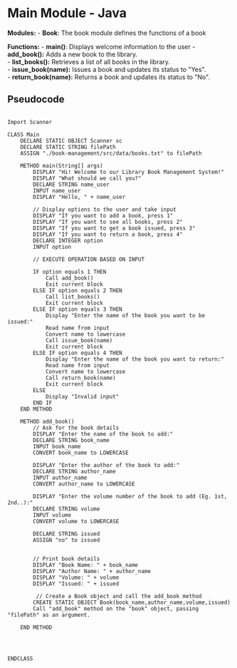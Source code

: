 # Main Module - Java

**Modules:**
    - **Book**: The book module defines the functions of a book

**Functions:**
    - **main()**: Displays welcome information to the user
    - **add_book():** Adds a new book to the library.\
    - **list_books():** Retrieves a list of all books in the library.\
    - **issue_book(name):** Issues a book and updates its status to "Yes".\
    - **return_book(name):** Returns a book and updates its status to "No".


## Pseudocode

```pseudo

Import Scanner

CLASS Main
    DECLARE STATIC OBJECT Scanner sc
    DECLARE STATIC STRING filePath
    ASSIGN "./book-management/src/data/books.txt" to filePath

    METHOD main(String[] args)
        DISPLAY "Hi! Welcome to our Library Book Management System!"
        DISPLAY "What should we call you?"
        DECLARE STRING name_user
        INPUT name_user
        DISPLAY "Hello, " + name_user

        // Display options to the user and take input
        DISPLAY "If you want to add a book, press 1"
        DISPLAY "If you want to see all books, press 2"
        DISPLAY "If you want to get a book issued, press 3"
        DISPLAY "If you want to return a book, press 4"
        DECLARE INTEGER option
        INPUT option

        // EXECUTE OPERATION BASED ON INPUT

        IF option equals 1 THEN
            Call add_book()
            Exit current block
        ELSE IF option equals 2 THEN
            Call list_books()
            Exit current block
        ELSE IF option equals 3 THEN
            Display "Enter the name of the book you want to be issued:"
            Read name from input
            Convert name to lowercase
            Call issue_book(name)
            Exit current block
        ELSE IF option equals 4 THEN
            Display "Enter the name of the book you want to return:"
            Read name from input
            Convert name to lowercase
            Call return_book(name)
            Exit current block
        ELSE
            Display "Invalid input"
        END IF
    END METHOD

    METHOD add_book()
        // Ask for the book details
        DISPLAY "Enter the name of the book to add:"
        DECLARE STRING book_name
        INPUT book_name
        CONVERT book_name to LOWERCASE
        
        DISPLAY "Enter the author of the book to add:"
        DECLARE STRING author_name
        INPUT author_name
        CONVERT author_name to LOWERCASE
        
        DISPLAY "Enter the volume number of the book to add (Eg. 1st, 2nd..):"
        DECLARE STRING volume
        INPUT volume
        CONVERT volume to LOWERCASE
        
        DECLARE STRING issued
        ASSIGN "no" to issued
        

        // Print book details
        DISPLAY "Book Name: " + book_name
        DISPLAY "Author Name: " + author_name
        DISPLAY "Volume: " + volume
        DISPLAY "Issued: " + issued

         // Create a Book object and call the add_book method
        CREATE STATIC OBJECT Book(book_name,author_name,volume,issued)
        Call "add_book" method on the "book" object, passing "filePath" as an argument.

    END METHOD




ENDCLASS

```

